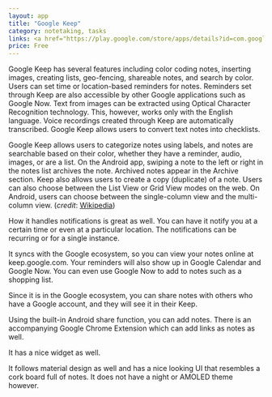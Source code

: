 ```yaml
---
layout: app
title: "Google Keep"
category: notetaking, tasks
links: <a href="https://play.google.com/store/apps/details?id=com.google.android.keep">Play Store</a>
price: Free
---
```

Google Keep has several features including color coding notes, inserting images, creating lists, geo-fencing, shareable notes, and search by color. Users can set time or location-based reminders for notes. Reminders set through Keep are also accessible by other Google applications such as Google Now. Text from images can be extracted using Optical Character Recognition technology. This, however, works only with the English language. Voice recordings created through Keep are automatically transcribed. Google Keep allows users to convert text notes into checklists.

Google Keep allows users to categorize notes using labels, and notes are searchable based on their color, whether they have a reminder, audio, images, or are a list. On the Android app, swiping a note to the left or right in the notes list archives the note. Archived notes appear in the Archive section. Keep also allows users to create a copy (duplicate) of a note. Users can also choose between the List View or Grid View modes on the web. On Android, users can choose between the single-column view and the multi-column view.
(*credit*: [Wikipedia](https://en.wikipedia.org/wiki/Google_Keep))

How it handles notifications is great as well. You can have it notify you at a certain time or even at a particular location. The notifications can be recurring or for a single instance.

It syncs with the Google ecosystem, so you can view your notes online at keep.google.com. Your reminders will also show up in Google Calendar and Google Now. You can even use Google Now to add to notes such as a shopping list.

Since it is in the Google ecosystem, you can share notes with others who have a Google account, and they will see it in their Keep.

Using the built-in Android share function, you can add notes. There is an accompanying Google Chrome Extension which can add links as notes as well.

It has a nice widget as well.

It follows material design as well and has a nice looking UI that resembles a cork board full of notes. It does not have a night or AMOLED theme however.
